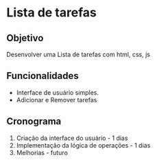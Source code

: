 # Lista de tarefas

## Objetivo
Desenvolver uma Lista de tarefas com html, css, js

## Funcionalidades
- Interface de usuário simples.
- Adicionar e Remover tarefas

## Cronograma
1. Criação da interface do usuário - 1 dias
2. Implementação da lógica de operações - 1 dias
3. Melhorias - futuro